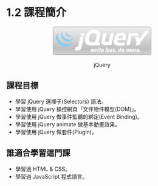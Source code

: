 # 1.2 課程簡介

<div align="center" data-full-width="false">

<figure><img src="../.gitbook/assets/jquery_logo (1).png" alt=""><figcaption><p>jQuery</p></figcaption></figure>

</div>



## 課程目標

* 學習 jQuery 選擇子(Selectors) 語法。
* 學習使用 jQuery 操控網頁「文件物件模型(DOM)」。
* 學習使用 jQuery 做事件監聽的綁定(Event Binding)。
* 學習使用 jQuery animate 做基本動畫效果。
* 學習使用 jQuery 做套件(Plugin)。

## 誰適合學習這門課

* 學習過 HTML & CSS。
* 學習過 JavaScript 程式語言。
